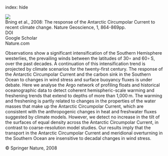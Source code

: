 index: hide

<div class="Citation">
    <div class="Citation-thumb CitationThumb-linked"  data-href="https://doi.org/10.1038/ngeo362">
      <img src="https://static.claimspace.cloud/climate-study-static/refs/thumbs/5/Bning_et_al_2008-thumb.png" />
    </div>

  <div class="Citation-body">
    <div class="Citation-text">Bning et al., 2008: The response of the Antarctic Circumpolar Current to recent climate change. <span class="Article-journal">Nature Geoscience, </span><span class="Article-volume">1, </span>864-869pp.</div>
    <div class="Citation-links">
      <div class="CitationLink" data-href="https://doi.org/10.1038/ngeo362">
        <div class="CitationLink-icon CitationLink-Doi"></div>
        <div class="CitationLink-text">DOI</div>
      </div>
      <div class="CitationLink" data-href="https://scholar.google.com/scholar?q=10.1038/ngeo362">
        <div class="CitationLink-icon CitationLink-Scholar"></div>
        <div class="CitationLink-text">Google Scholar</div>
      </div>
      <div class="CitationLink" data-href="http://www.nature.com/ngeo/journal/v1/n12/suppinfo/ngeo362_S1.html">
        <div class="CitationLink-icon CitationLink-Publisher"></div>
        <div class="CitationLink-text">Nature.com</div>
      </div>
    </div>
  </div>
</div>

Observations show a significant intensification of the Southern Hemisphere westerlies, the prevailing winds between the latitudes of 30∘ and 60∘ S, over the past decades. A continuation of this intensification trend is projected by climate scenarios for the twenty-first century. The response of the Antarctic Circumpolar Current and the carbon sink in the Southern Ocean to changes in wind stress and surface buoyancy fluxes is under debate. Here we analyse the Argo network of profiling floats and historical oceanographic data to detect coherent hemispheric-scale warming and freshening trends that extend to depths of more than 1,000 m. The warming and freshening is partly related to changes in the properties of the water masses that make up the Antarctic Circumpolar Current, which are consistent with the anthropogenic changes in heat and freshwater fluxes suggested by climate models. However, we detect no increase in the tilt of the surfaces of equal density across the Antarctic Circumpolar Current, in contrast to coarse-resolution model studies. Our results imply that the transport in the Antarctic Circumpolar Current and meridional overturning in the Southern Ocean are insensitive to decadal changes in wind stress.

<div class="Citation-copy">
&copy; Springer Nature, 2008
</div>